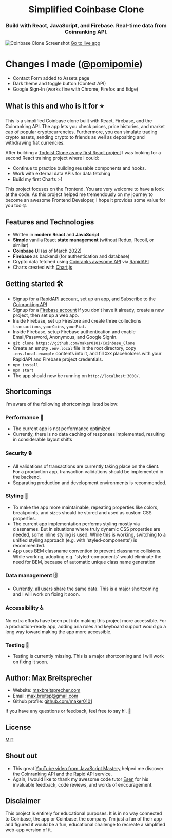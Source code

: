 <h1 align="center">Simplified Coinbase Clone</h1>
<h3 align="center">Build with React, JavaScript, and Firebase. Real-time data from Coinranking API.</h3>

![Coinbase Clone Screenshot](coinbase-clone-preview.jpg)
[Go to live app](https://coinbase-clone.com/)

# Changes I made ([@pomipomie](https://github.com/pomipomie))

- Contact Form added to Assets page
- Dark theme and toggle button (Context API)
- Google Sign-In (works fine with Chrome, Firefox and Edge)

## What is this and who is it for ⭐

This is a simplified Coinbase clone built with React, Firebase, and the Coinranking API. The app lets you check prices, price histories, and market cap of popular cryptocurrencies. Furthermore, you can simulate trading crypto assets, sending crypto to friends as well as depositing and withdrawing fiat currencies.

After building a [Todoist Clone as my first React project](https://github.com/maker0101/Todoist_Clone) I was looking for a second React training project where I could:

- Continue to practice building reusable components and hooks.
- Work with external data APIs for data fetching
- Build my first Charts :-)

This project focuses on the Frontend. You are very welcome to have a look at the code.
As this project helped me tremendously on my journey to become an awesome Frontend Developer, I hope it provides some value for you too 🤓.

## Features and Technologies

- Written in **modern React** and **JavaScript**
- **Simple** vanilla React **state management** (without Redux, Recoil, or similar)
- **Coinbase UI** (as of March 2022)
- **Firebase** as backend (for authentication and database)
- Crypto data fetched using [Coinranks awesome API](https://developers.coinranking.com/api) via [RapidAPI](https://rapidapi.com/)
- Charts created with [Chart.js](https://www.chartjs.org/)

## Getting started 🛠

- Signup for a [RapidAPI account](https://rapidapi.com/), set up an app, and Subscribe to the [Coinranking API](https://rapidapi.com/Coinranking/api/coinranking1/)
- Signup for a [Firebase account](https://firebase.google.com/) if you don't have it already, create a new project, then set up a web app.
- Inside Firebase, set up Firestore and create three collections `transactions`, `yourCoins`, `yourFiat`.
- Inside Firebase, setup Firebase authentication and enable Email/Password, Anonymous, and Google SignIn.
- `git clone https://github.com/maker0101/Coinbase_Clone`
- Create an empty `.env.local` file in the root directory, copy `.env.local.example` contents into it, and fill `XXX` placeholders with your RapidAPI and Firebase project credentials.
- `npm install`
- `npm start`
- The app should now be running on `http://localhost:3000/`.

## Shortcomings

I'm aware of the following shortcomings listed below:

### Performance 🚀

- The current app is not performance optimized
- Currently, there is no data caching of responses implemented, resulting in considerable layout shifts

### Security 🔒

- All validations of transactions are currently taking place on the client. For a production app, transaction validations should be implemented in the backend.
- Separating production and development environments is recommended.

### Styling 🎨

- To make the app more maintainable, repeating properties like colors, breakpoints, and sizes should be stored and used as custom CSS properties.
- The current app implementation performs styling mostly via classnames. But in situations where truly dynamic CSS properties are needed, some inline styling is used. While this is working, switching to a unified styling approach (e.g. with 'styled-components') is recommended.
- App uses BEM classname convention to prevent classname collisions. While working, adopting e.g. 'styled-components' would eliminate the need for BEM, because of automatic unique class name generation

### Data management 🗄

- Currently, all users share the same data. This is a major shortcoming and I will work on fixing it soon.

### Accessibility ♿

No extra efforts have been put into making this project more accessible. For a production-ready app, adding aria roles and keyboard support would go a long way toward making the app more accessible.

### Testing 🧪

- Testing is currently missing. This is a major shortcoming and I will work on fixing it soon.

## Author: Max Breitsprecher

- Website: [maxbreitsprecher.com](https://www.maxbreitsprecher.com/)
- Email: max.breitsp@gmail.com
- Github profile: [github.com/maker0101](https://github.com/maker0101)

If you have any questions or feedback, feel free to say hi. 👋

## License

[MIT](https://opensource.org/licenses/MIT)

## Shout out

- This great [YouTube video from JavaScript Mastery](https://youtu.be/9DDX3US3kss) helped me discover the Coinranking API and the Rapid API service.
- Again, I would like to thank my awesome code tutor [Esen](https://github.com/snqb) for his invaluable feedback, code reviews, and words of encouragement.

## Disclaimer

This project is entirely for educational purposes. It is in no way connected to Coinbase, the app or Coinbase, the company. I'm just a fan of their app and figured it would be a fun, educational challenge to recreate a simplified web-app version of it.
